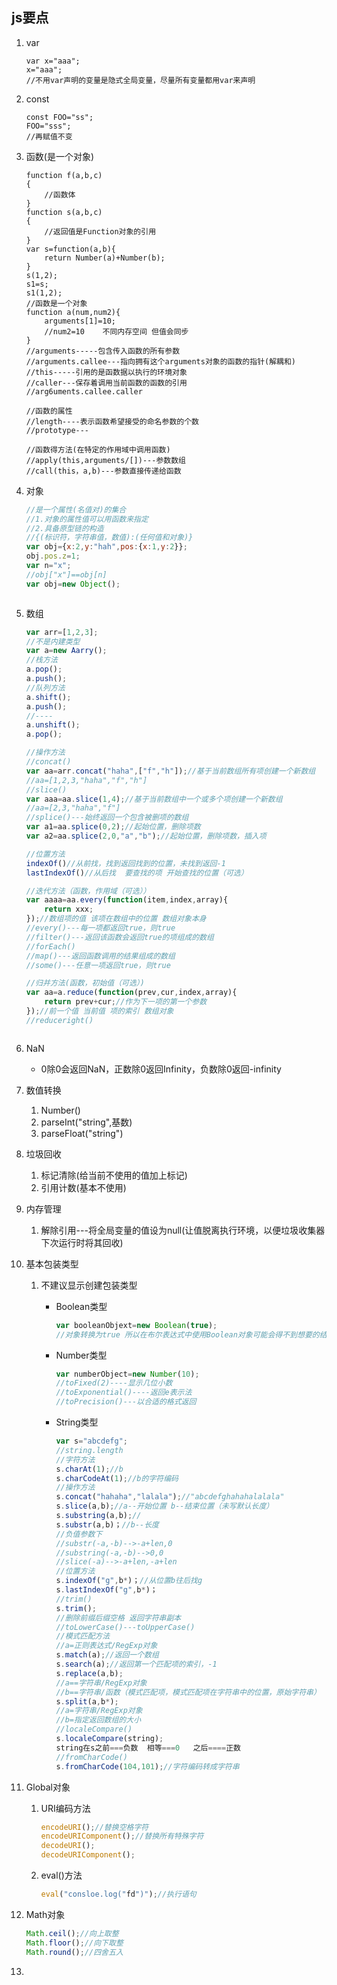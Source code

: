## js要点

1. var

   ```JS
   var x="aaa";
   x="aaa";
   //不用var声明的变量是隐式全局变量，尽量所有变量都用var来声明
   ```

2. const

   ```JS
   const FOO="ss";
   FOO="sss";
   //再赋值不变
   ```

3. 函数(是一个对象)

   ```JS
   function f(a,b,c)
   {
       //函数体
   }
   function s(a,b,c)
   {
       //返回值是Function对象的引用
   }
   var s=function(a,b){
       return Number(a)+Number(b);
   }
   s(1,2);
   s1=s;
   s1(1,2);
   //函数是一个对象
   function a(num,num2){
       arguments[1]=10;
       //num2=10    不同内存空间 但值会同步
   }
   //arguments-----包含传入函数的所有参数
   //arguments.callee---指向拥有这个arguments对象的函数的指针(解耦和)
   //this-----引用的是函数据以执行的环境对象
   //caller---保存着调用当前函数的函数的引用
   //arg6uments.callee.caller
   
   //函数的属性
   //length----表示函数希望接受的命名参数的个数
   //prototype---
   
   //函数得方法(在特定的作用域中调用函数)
   //apply(this,arguments/[])---参数数组
   //call(this，a,b)---参数直接传递给函数
   
   ```

4. 对象

   ```js
   //是一个属性(名值对)的集合
   //1.对象的属性值可以用函数来指定
   //2.具备原型链的构造
   //{(标识符，字符串值，数值):(任何值和对象)}
   var obj={x:2,y:"hah",pos:{x:1,y:2}};
   obj.pos.z=1;
   var n="x";
   //obj["x"]==obj[n]
   var obj=new Object();
   
   
   
   ```

5. 数组

   ```js
   var arr=[1,2,3];
   //不是内建类型
   var a=new Aarry();
   //栈方法
   a.pop();
   a.push();
   //队列方法
   a.shift();
   a.push();
   //----
   a.unshift();
   a.pop();
   
   //操作方法
   //concat()
   var aa=arr.concat("haha",["f","h"]);//基于当前数组所有项创建一个新数组
   //aa=[1,2,3,"haha","f","h"]
   //slice()
   var aaa=aa.slice(1,4);//基于当前数组中一个或多个项创建一个新数组
   //aa=[2,3,"haha","f"]
   //splice()---始终返回一个包含被删项的数组
   var a1=aa.splice(0,2);//起始位置，删除项数
   var a2=aa.splice(2,0,"a","b");//起始位置，删除项数，插入项
   
   //位置方法
   indexOf()//从前找，找到返回找到的位置，未找到返回-1
   lastIndexOf()//从后找  要查找的项 开始查找的位置（可选）
   
   //迭代方法（函数，作用域（可选））
   var aaaa=aa.every(function(item,index,array){
       return xxx;
   });//数组项的值 该项在数组中的位置 数组对象本身
   //every()---每一项都返回true，则true
   //filter()---返回该函数会返回true的项组成的数组
   //forEach()
   //map()---返回函数调用的结果组成的数组
   //some()---任意一项返回true，则true
   
   //归并方法(函数，初始值（可选）)
   var aa=a.reduce(function(prev,cur,index,array){
       return prev+cur;//作为下一项的第一个参数
   });//前一个值 当前值 项的索引 数组对象
   //reduceright()
   
   
   
   ```

6. NaN

   - 0除0会返回NaN，正数除0返回Infinity，负数除0返回-infinity

7. 数值转换

   1. Number()
   2. parseInt("string",基数)
   3. parseFloat("string")

8. 垃圾回收

   1. 标记清除(给当前不使用的值加上标记)
   2. 引用计数(基本不使用)

9. 内存管理

   1. 解除引用---将全局变量的值设为null(让值脱离执行环境，以便垃圾收集器下次运行时将其回收)

10. 基本包装类型

    1. 不建议显示创建包装类型

       * Boolean类型

         ```js
         var booleanObjext=new Boolean(true);
         //对象转换为true 所以在布尔表达式中使用Boolean对象可能会得不到想要的结果
         ```

       * Number类型

         ```js
         var numberObject=new Number(10);
         //toFixed(2)----显示几位小数
         //toExponential()----返回e表示法
         //toPrecision()---以合适的格式返回
         ```

       * String类型

         ```js
         var s="abcdefg";
         //string.length
         //字符方法
         s.charAt(1);//b
         s.charCodeAt(1);//b的字符编码
         //操作方法
         s.concat("hahaha","lalala");//"abcdefghahahalalala"
         s.slice(a,b);//a--开始位置 b--结束位置（未写默认长度）
         s.substring(a,b);//
         s.substr(a,b)；//b--长度
         //负值参数下
         //substr(-a,-b)-->-a+len,0
         //substring(-a,-b)-->0,0
         //slice(-a)-->-a+len,-a+len
         //位置方法
         s.indexOf("g",b*)；//从位置b往后找g
         s.lastIndexOf("g",b*)；
         //trim()
         s.trim();
         //删除前缀后缀空格 返回字符串副本
         //toLowerCase()---toUpperCase()
         //模式匹配方法
         //a=正则表达式/RegExp对象
         s.match(a);//返回一个数组
         s.search(a);//返回第一个匹配项的索引，-1
         s.replace(a,b);
         //a==字符串/RegExp对象
         //b==字符串/函数（模式匹配项，模式匹配项在字符串中的位置，原始字符串）
         s.split(a,b*);
         //a=字符串/RegExp对象
         //b=指定返回数组的大小
         //localeCompare()
         s.localeCompare(string);
         string在s之前===负数  相等===0   之后====正数
         //fromCharCode()
         s.fromCharCode(104,101);//字符编码转成字符串
         ```

11. Global对象

    1. URI编码方法

       ```js
       encodeURI();//替换空格字符
       encodeURIComponent();//替换所有特殊字符
       decodeURI();
       decodeURIComponent();
       ```

    2. eval()方法

       ```js
       eval("consloe.log("fd")");//执行语句
       ```

12. Math对象

    ```js
    Math.ceil();//向上取整
    Math.floor();//向下取整
    Math.round();//四舍五入
    ```

13. 